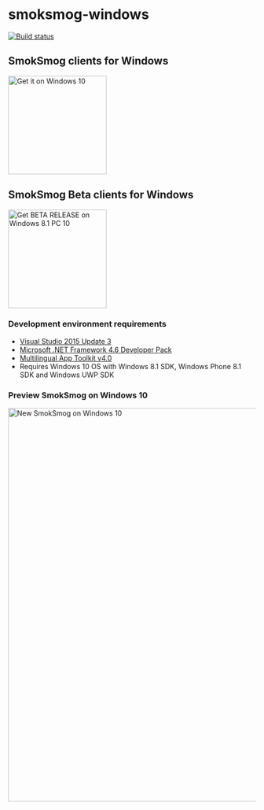 # smoksmog-windows

[![Build status](https://ci.appveyor.com/api/projects/status/qtd2rx55cbq9p0nv/branch/master?svg=true)](https://ci.appveyor.com/project/damiankras/smoksmog-windows/branch/master)

## SmokSmog clients for Windows ##

<a href="https://www.microsoft.com/store/apps/9nblggh0jn4l?ocid=badge"><img src="https://assets.windowsphone.com/f2f77ec7-9ba9-4850-9ebe-77e366d08adc/English_Get_it_Win_10_InvariantCulture_Default.png" alt="Get it on Windows 10" width="200"/></a>


## SmokSmog Beta clients for Windows ##

<a href="https://www.microsoft.com/pl-pl/store/p/smoksmog-beta/9nblggh1cvjw?ocid=badge"><img src="https://assets.windowsphone.com/f2f77ec7-9ba9-4850-9ebe-77e366d08adc/English_Get_it_Win_10_InvariantCulture_Default.png" alt="Get BETA RELEASE on Windows 8.1 PC  10" width="200"/></a>



### Development environment requirements ###
* [Visual Studio 2015 Update 3](https://www.visualstudio.com/pl-pl/products/visual-studio-community-vs.aspx)
* [Microsoft .NET Framework 4.6 Developer Pack](https://www.microsoft.com/en-us/download/details.aspx?id=53321)
* [Multilingual App Toolkit v4.0](https://visualstudiogallery.msdn.microsoft.com/6dab9154-a7e1-46e4-bbfa-18b5e81df520)
* Requires Windows 10 OS with Windows 8.1 SDK, Windows Phone 8.1 SDK and Windows UWP SDK

### Preview SmokSmog on Windows 10 ###
<img src="https://github.com/SmokSmog/smoksmog-windows/blob/master/Others/Beta.Promo.png" alt="New SmokSmog on Windows 10" width="800"/>
